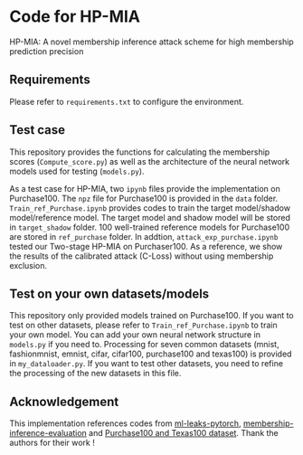# Code for HP-MIA

HP-MIA: A novel membership inference attack scheme for high membership prediction precision

## Requirements
Please refer to `requirements.txt` to configure the environment.

## Test case 

This repository provides the functions for calculating the membership scores (`Compute_score.py`) as well as the architecture of the neural network models used for testing (`models.py`). 

As a test case for HP-MIA, two `ipynb` files provide the implementation on Purchase100. The `npz` file for Purchase100 is provided in the `data` folder. `Train_ref_Purchase.ipynb` provides codes to train the target model/shadow model/reference model. The target model and shadow model will be stored in `target_shadow` folder. 100 well-trained reference models for Purchase100 are stored in `ref_purchase` folder. In addtion, `attack_exp_purchase.ipynb` tested our Two-stage HP-MIA on Purchaser100. As a reference, we show the results of the calibrated attack (C-Loss) without using membership exclusion.

## Test on your own datasets/models

This repository only provided models trained on Purchase100. If you want to test on other datasets, please refer to `Train_ref_Purchase.ipynb` to train your own model. You can add your own neural network structure in `models.py` if you need to. Processing for seven common datasets (mnist, fashionmnist, emnist, cifar, cifar100, purchase100 and texas100) is provided in `my_dataloader.py`. If you want to test other datasets, you need to refine the processing of the new datasets in this file.

## Acknowledgement
This implementation references codes from [ml-leaks-pytorch](https://github.com/GeorgeTzannetos/ml-leaks-pytorch), 
[membership-inference-evaluation](https://github.com/inspire-group/membership-inference-evaluation) and [Purchase100 and Texas100 dataset](https://github.com/xehartnort/Purchase100-Texas100-datasets). Thank the authors for their  work !
